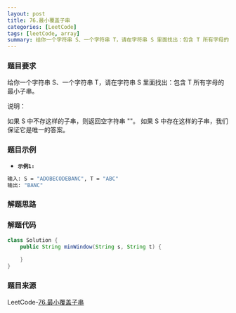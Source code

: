 ```yaml
---
layout: post
title: 76.最小覆盖子串
categories: [LeetCode]
tags: [leetCode, array]
summary: 给你一个字符串 S、一个字符串 T，请在字符串 S 里面找出：包含 T 所有字母的最小子串。
---
```


### 题目要求
给你一个字符串 S、一个字符串 T，请在字符串 S 里面找出：包含 T 所有字母的最小子串。

说明：

如果 S 中不存这样的子串，则返回空字符串 ""。
如果 S 中存在这样的子串，我们保证它是唯一的答案。

### 题目示例
- **`示例1: `** 
```sh
输入: S = "ADOBECODEBANC", T = "ABC"
输出: "BANC"
```


### 解题思路


### 解题代码
```java
class Solution {
    public String minWindow(String s, String t) {
        
    }
}
```

### 题目来源
LeetCode-[76.最小覆盖子串](https://leetcode-cn.com/problems/minimum-window-substring/)
